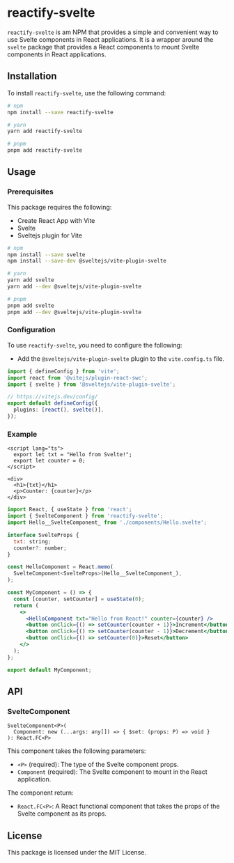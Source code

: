 # reactify-svelte

`reactify-svelte` is am NPM that provides a simple and convenient way to use Svelte components in React applications. It is a wrapper around the `svelte` package that provides a React components to mount Svelte components in React applications.

## Installation

To install `reactify-svelte`, use the following command:

```bash
# npm
npm install --save reactify-svelte

# yarn
yarn add reactify-svelte

# pnpm
pnpm add reactify-svelte
```

## Usage

### Prerequisites

This package requires the following:

- Create React App with Vite
- Svelte
- Sveltejs plugin for Vite

```bash
# npm
npm install --save svelte
npm install --save-dev @sveltejs/vite-plugin-svelte

# yarn
yarn add svelte
yarn add --dev @sveltejs/vite-plugin-svelte

# pnpm
pnpm add svelte
pnpm add --dev @sveltejs/vite-plugin-svelte
```

### Configuration

To use `reactify-svelte`, you need to configure the following:

- Add the `@sveltejs/vite-plugin-svelte` plugin to the `vite.config.ts` file.

```ts
import { defineConfig } from 'vite';
import react from '@vitejs/plugin-react-swc';
import { svelte } from '@sveltejs/vite-plugin-svelte';

// https://vitejs.dev/config/
export default defineConfig({
  plugins: [react(), svelte()],
});
```

### Example

```svelte
<script lang="ts">
  export let txt = "Hello from Svelte!";
  export let counter = 0;
</script>

<div>
  <h1>{txt}</h1>
  <p>Counter: {counter}</p>
</div>

```

```jsx
import React, { useState } from 'react';
import { SvelteComponent } from 'reactify-svelte';
import Hello__SvelteComponent_ from './components/Hello.svelte';

interface SvelteProps {
  txt: string;
  counter?: number;
}

const HelloComponent = React.memo(
  SvelteComponent<SvelteProps>(Hello__SvelteComponent_),
);

const MyComponent = () => {
  const [counter, setCounter] = useState(0);
  return (
    <>
      <HelloComponent txt="Hello from React!" counter={counter} />
      <button onClick={() => setCounter(counter + 1)}>Increment</button>
      <button onClick={() => setCounter(counter - 1)}>Decrement</button>
      <button onClick={() => setCounter(0)}>Reset</button>
    </>
  );
};

export default MyComponent;
```

## API

### SvelteComponent

```tsx
SvelteComponent<P>(
  Component: new (...args: any[]) => { $set: (props: P) => void }
): React.FC<P>
```

This component takes the following parameters:

- `<P>` (required): The type of the Svelte component props.
- `Component` (required): The Svelte component to mount in the React application.

The component return:

- `React.FC<P>`: A React functional component that takes the props of the Svelte component as its props.

## License

This package is licensed under the MIT License.
